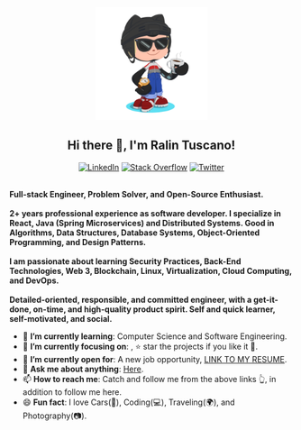 <div>
    <div align=center>
        <img src="https://raw.githubusercontent.com/ralintuscano/ralintuscano/main/GitHub.png" alt="GitHub Octocat Drinking a Cup of Coffee" height="200">
    </div>
    <div align=center>
      <h2><strong>Hi there 👋, I'm Ralin Tuscano!</strong></h2>
    </div>
    <div align=center>
        <a href="https://www.linkedin.com/in/ralin-tuscano/"><img src="https://img.shields.io/badge/Linkedin-0077b5?style=flat&logo=linkedin" alt="LinkedIn" /></a>
        <a href="https://stackoverflow.com/users/14148011/ralin-tuscano"><img src="https://img.shields.io/badge/Stack Overflow-f48024?style=flat&logo=stackoverflow&logoColor=white" alt="Stack Overflow" /></a>
        <a href="https://twitter.com/ralintuscano"><img src="https://img.shields.io/badge/Twitter-0088cc?style=flat&logo=twitter&logoColor=white" alt="Twitter" /></a>
    </div>
    <div align=left>
        <br>
        <p>
            <strong>
                 Full-stack Engineer, Problem Solver, and Open-Source Enthusiast.<br><br>
                2+ years professional experience as software developer. I specialize in React, Java (Spring Microservices) and Distributed Systems. Good in Algorithms, Data Structures, Database Systems, Object-Oriented Programming, and Design Patterns.<br><br>
                I am passionate about learning Security Practices, Back-End Technologies, Web 3, Blockchain, Linux, Virtualization, Cloud Computing, and DevOps.<br><br>
                Detailed-oriented, responsible, and committed engineer, with a get-it-done, on-time, and high-quality product spirit. Self and quick learner, self-motivated, and social.
            </strong>
        </p>
        <ul>
            <li>🌱 <b>I’m currently learning</b>: Computer Science and Software Engineering.</li>
            <li>🎯 <b>I’m currently focusing on</b>: </a>, ⭐️ star the projects if you like it 🤩.</li>
            <li>🤔 <b>I’m currently open for</b>: A new job opportunity, <a href="">LINK TO MY RESUME</a>.</li>
            <li>💬 <b>Ask me about anything</b>: <a href="https://github.com/ralintuscano/ralintuscano/issues">Here</a>.</li>
            <li>📫 <b>How to reach me</b>: Catch and follow me from the above links 👆, in addition to follow me here.</li>
            <li>😄 <b>Fun fact</b>: I love Cars(🚗), Coding(💻), Traveling(🌍), and Photography(📷).</li>
        </ul>
    </div>
   
   
</div>
